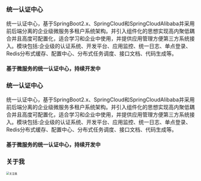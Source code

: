 ### 统一认证中心
统一认证中心，基于SpringBoot2.x、SpringCloud和SpringCloudAlibaba并采用前后端分离的企业级微服务多租户系统架构。并引入组件化的思想实现高内聚低耦合并且高度可配置化，适合学习和企业中使用，并提供应用管理方便第三方系统接入。模块包括:企业级的认证系统、开发平台、应用监控、统一日志、单点登录、Redis分布式缓存、配置中心、分布式任务调度、接口文档、代码生成等。

#### 基于微服务的统一认证中心，持续开发中


### 统一认证中心
统一认证中心，基于SpringBoot2.x、SpringCloud和SpringCloudAlibaba并采用前后端分离的企业级微服务多租户系统架构。并引入组件化的思想实现高内聚低耦合并且高度可配置化，适合学习和企业中使用，并提供应用管理方便第三方系统接入。模块包括:企业级的认证系统、开发平台、应用监控、统一日志、单点登录、Redis分布式缓存、配置中心、分布式任务调度、接口文档、代码生成等。

#### 基于微服务的统一认证中心，持续开发中


### 关于我

<img src="http://oss.vihacker.top/image/%E5%85%B3%E6%B3%A8%E6%88%91.png" alt="关注我" style="zoom: 50%;" />

